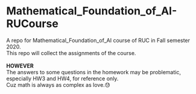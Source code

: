 # Mathematical_Foundation_of_AI-RUCourse
A repo for Mathematical_Foundation_of_AI course of RUC in Fall semester 2020.<br>
This repo will collect the assignments of the course.
<br><br>
**HOWEVER**<br>
The answers to some questions in the homework may be problematic, especially HW3 and HW4, for reference only.<br>
Cuz math is always as complex as love.:sweat:
